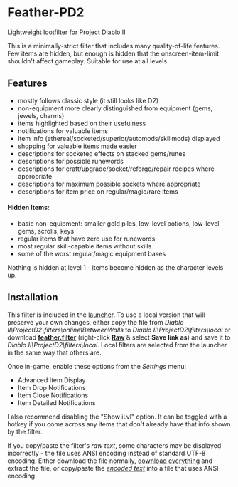 # Feather-PD2
Lightweight lootfilter for Project Diablo II

This is a minimally-strict filter that includes many quality-of-life features. Few items are hidden, but enough is hidden that the onscreen-item-limit shouldn't affect gameplay. Suitable for use at all levels.

## Features
* mostly follows classic style (it still looks like D2)
* non-equipment more clearly distinguished from equipment (gems, jewels, charms)
* items highlighted based on their usefulness
* notifications for valuable items
* item info (ethereal/socketed/superior/automods/skillmods) displayed
* shopping for valuable items made easier
* descriptions for socketed effects on stacked gems/runes
* descriptions for possible runewords
* descriptions for craft/upgrade/socket/reforge/repair recipes where appropriate
* descriptions for maximum possible sockets where appropriate
* descriptions for item price on regular/magic/rare items

#### Hidden Items:
* basic non-equipment: smaller gold piles, low-level potions, low-level gems, scrolls, keys
* regular items that have zero use for runewords
* most regular skill-capable items without skills
* some of the worst regular/magic equipment bases

Nothing is hidden at level 1 - items become hidden as the character levels up.

## Installation
This filter is included in the [launcher](https://github.com/Project-Diablo-2/LootFilters#project-diablo-2-loot-filters). To use a local version that will preserve your own changes, either copy the file from *Diablo II\ProjectD2\filters\online\BetweenWalls* to *Diablo II\ProjectD2\filters\local* or download [**feather.filter**](https://github.com/BetweenWalls/Feather-PD2/blob/main/feather.filter) (right-click [**Raw**](https://raw.githubusercontent.com/BetweenWalls/Feather-PD2/main/feather.filter) & select **Save link as**) and save it to *Diablo II\ProjectD2\filters\local*. Local filters are selected from the launcher in the same way that others are.

Once in-game, enable these options from the *Settings* menu:
* Advanced Item Display
* Item Drop Notifications
* Item Close Notifications
* Item Detailed Notifications

I also recommend disabling the "Show iLvl" option. It can be toggled with a hotkey if you come across any items that don't already have that info shown by the filter.

If you copy/paste the filter's *raw text*, some characters may be displayed incorrectly - the file uses ANSI encoding instead of standard UTF-8 encoding. Either download the file normally, [download everything](https://github.com/BetweenWalls/Feather-PD2/archive/main.zip) and extract the file, or copy/paste the [*encoded text*](https://github.com/BetweenWalls/Feather-PD2/blob/main/feather.filter) into a file that uses ANSI encoding.

<!-- ## Images & More Details
![_](/images/regular_items.png)
![_](/images/runes.png)
![_](/images/unidentified_highlighting.png)

If you prefer to see fewer items, some rules are included that, when enabled, will increase the filter's strictness substantially for higher level characters.

## Feedback
Feel free to leave feedback in PD2's #lootfilter discord channel. You can also reach me directly in discord (@BetweenWalls#2390) or in reddit ([BetweenWalls](https://www.reddit.com/message/compose/?to=BetweenWalls&subject=Feather-PD2)).

-->